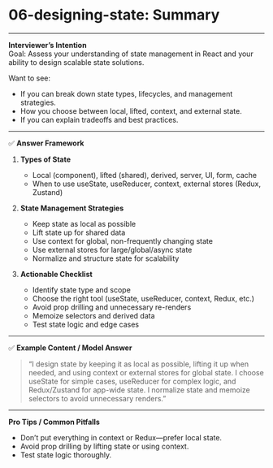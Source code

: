 # 06-designing-state: Summary

---

**Interviewer’s Intention**  
Goal: Assess your understanding of state management in React and your ability to design scalable state solutions.

Want to see:

- If you can break down state types, lifecycles, and management strategies.
- How you choose between local, lifted, context, and external state.
- If you can explain tradeoffs and best practices.

---

✅ **Answer Framework**

1. **Types of State**

   - Local (component), lifted (shared), derived, server, UI, form, cache
   - When to use useState, useReducer, context, external stores (Redux, Zustand)

2. **State Management Strategies**

   - Keep state as local as possible
   - Lift state up for shared data
   - Use context for global, non-frequently changing state
   - Use external stores for large/global/async state
   - Normalize and structure state for scalability

3. **Actionable Checklist**
   - Identify state type and scope
   - Choose the right tool (useState, useReducer, context, Redux, etc.)
   - Avoid prop drilling and unnecessary re-renders
   - Memoize selectors and derived data
   - Test state logic and edge cases

---

✅ **Example Content / Model Answer**

> “I design state by keeping it as local as possible, lifting it up when needed, and using context or external stores for global state. I choose useState for simple cases, useReducer for complex logic, and Redux/Zustand for app-wide state. I normalize state and memoize selectors to avoid unnecessary renders.”

---

**Pro Tips / Common Pitfalls**

- Don’t put everything in context or Redux—prefer local state.
- Avoid prop drilling by lifting state or using context.
- Test state logic thoroughly.
